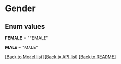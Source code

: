 # Gender

## Enum values

**FEMALE** = "FEMALE"

**MALE** = "MALE"


[[Back to Model list]](../README.md#documentation-for-models) [[Back to API list]](../README.md#documentation-for-api-endpoints) [[Back to README]](../README.md)

